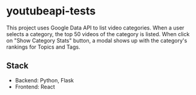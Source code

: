 # youtubeapi-tests

This project uses Google Data API to list video categories. When a user selects a category, the top 50 videos of the category is listed. When click on "Show Category Stats" button, a modal shows up with the category's rankings for Topics and Tags.

## Stack

- Backend: Python, Flask
- Frontend: React
